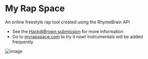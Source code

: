 # My Rap Space
An online freestyle rap tool created using the RhymeBrain API
 - See the [Hack@Brown submission](https://devpost.com/software/my-rap-space) for more information
 - Go to [myrapspace.com](http://myrapspace.com) to try it now! Instrumentals will be added frequently

![image](https://github.com/kevinywu/my_rap_space/blob/main/images/home.png?raw=true)

